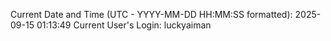 Current Date and Time (UTC - YYYY-MM-DD HH:MM:SS formatted): 2025-09-15 01:13:49
Current User's Login: luckyaiman
